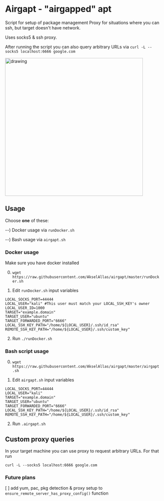 # Airgapt - "airgapped" apt 

Script for setup of package management Proxy for situations where you can ssh, but target doesn't have network. 

Uses socks5 & ssh proxy.

After running the script you can also query arbitrary URLs via `curl -L --socks5 localhost:6666 google.com`

<img src="https://user-images.githubusercontent.com/26136082/144587454-c442d3b1-525a-49c9-88cb-07b7742b84d5.png" alt="drawing" width="450"/>

## Usage
Choose **one** of these: 

--) Docker usage via `runDocker.sh`

--) Bash usage via `airgapt.sh`

### Docker usage 

Make sure you have docker installed

0) `wget https://raw.githubusercontent.com/AkselAllas/airgapt/master/runDocker.sh`

1) Edit `runDocker.sh` input variables
```
LOCAL_SOCKS_PORT=44444
LOCAL_USER="kali" #This user must match your LOCAL_SSH_KEY's owner
LOCAL_USER_ID=1000
TARGET="example.domain"
TARGET_USER="ubuntu"
TARGET_FORWARDED_PORT="6666"
LOCAL_SSH_KEY_PATH="/home/${LOCAL_USER}/.ssh/id_rsa"
REMOTE_SSH_KEY_PATH="/home/${LOCAL_USER}/.ssh/custom_key"
```
2) Run `./runDocker.sh`

### Bash script usage

0) `wget https://raw.githubusercontent.com/AkselAllas/airgapt/master/airgapt.sh`

1) Edit `airgapt.sh` input variables
```
LOCAL_SOCKS_PORT=44444
LOCAL_USER="kali"
TARGET="example.domain"
TARGET_USER="ubuntu"
TARGET_FORWARDED_PORT="6666"
LOCAL_SSH_KEY_PATH="/home/${LOCAL_USER}/.ssh/id_rsa"
REMOTE_SSH_KEY_PATH="/home/${LOCAL_USER}/.ssh/custom_key"
```
2) Run `.airgapt.sh`

## Custom proxy queries
In your target machine you can use proxy to request arbitrary URLs. For that run
```
curl -L --socks5 localhost:6666 google.com
```
### Future plans
[ ] add yum, pac, pkg detection & proxy setup to `ensure_remote_server_has_proxy_config()` function

